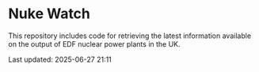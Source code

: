# Nuke Watch

This repository includes code for retrieving the latest information available on the output of EDF nuclear power plants in the UK.

Last updated: 2025-06-27 21:11